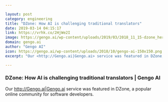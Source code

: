 ```yaml
---

layout: post
category: engineering
title: "DZone: How AI is challenging traditional translators"
date: 2019-03-14 04:15:17
link: https://vrhk.co/2HjWe2I
image: https://gengo.ai/wp-content/uploads/2019/03/2018_11_15-dzone_hero.png
domain: gengo.ai
author: "Gengo AI"
icon: https://gengo.ai/wp-content/uploads/2018/10/gengo-ai-150x150.png
excerpt: "Our <http://Gengo.ai|Gengo.ai> service was featured in DZone, a popular online community for software developers."

---
```


### DZone: How AI is challenging traditional translators | Gengo AI

Our <http://Gengo.ai|Gengo.ai> service was featured in DZone, a popular online community for software developers.